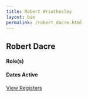 ```yaml
---
title: Robert Wriothesley
layout: bio
permalink: /robert_dacre.html
---
```


## Robert Dacre

#### Role(s)

#### Dates Active

<a href="{{ '/browse.html' | relative_url }}#Robert Dacre" class="btn btn-custom">View Registers</a>